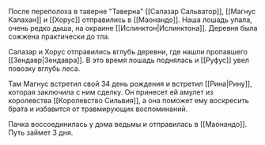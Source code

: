 После переполоха в таверне "Таверна" [[Салазар Сальватор]], [[Магнус Калахан]] и [[Хорус]] отправились в [[Маонандо]]. Наша лошадь упала, очень редко дыша, на окраине [[Ислинктон|Ислинктона]]. Деревня была сожжена практически до тла. 

Салазар и Хорус отправились вглубь деревни, где нашли пропавшего [[Зендавр|Зендавра]]. В это время лошадь поднялась и [[Руфус]] увел повозку вглубь леса. 

Там Магнус встретил свой 34 день рождения и встретил [[Рина|Рину]], которая заключила с ним сделку. Он принесет ей амулет из королевства [[Королевство Сильвия]], а она поможет ему воскресить брата и избавится от травмирующих воспоминаний.

Пачка воссоединилась у дома ведьмы и отправилась в [[Маонандо]]. Путь займет 3 дня.

